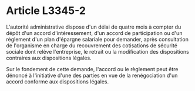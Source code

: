 # Article L3345-2

L'autorité administrative dispose d'un délai de quatre mois à compter du dépôt d'un accord d'intéressement, d'un accord de participation ou d'un règlement d'un plan d'épargne salariale pour demander, après consultation de l'organisme en charge du recouvrement des cotisations de sécurité sociale dont relève l'entreprise, le retrait ou la modification des dispositions contraires aux dispositions légales.

Sur le fondement de cette demande, l'accord ou le règlement peut être dénoncé à l'initiative d'une des parties en vue de la renégociation d'un accord conforme aux dispositions légales.